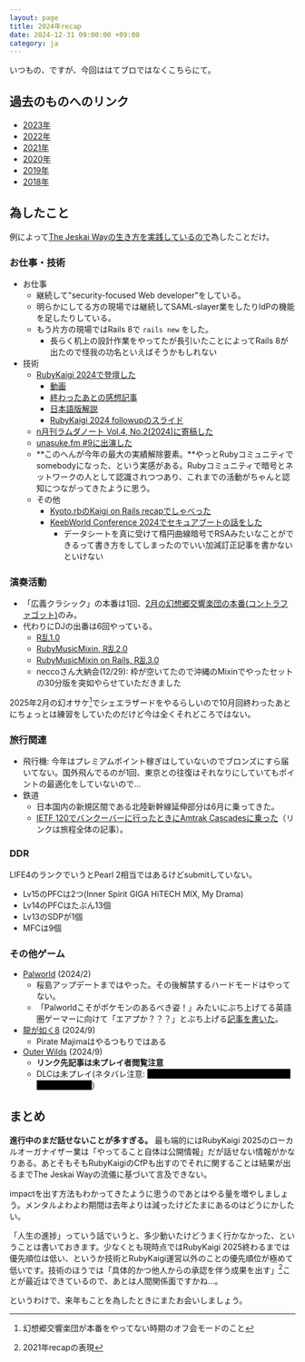 ```yaml
---
layout: page
title: 2024年recap
date: 2024-12-31 09:00:00 +09:00
category: ja
---
```


<style>
.spoiler {
    background: #000;
    color: #000;
}
</style>

いつもの、ですが、今回ははてブロではなくこちらにて。

## 過去のものへのリンク

- [2023年](https://d.s01.ninja/entry/20231231/1704031312)
- [2022年](https://d.s01.ninja/entry/20221231/1672462383)
- [2021年](https://d.s01.ninja/entry/20211231/1640908800)
- [2020年](https://d.s01.ninja/entry/20201231/1609382037)
- [2019年](https://d.s01.ninja/entry/20191229/1577625342)
- [2018年](https://d.s01.ninja/entry/20181231/1546246299)

## 為したこと

例によって[The Jeskai Wayの生き方を実践しているので](https://gatherer.wizards.com/Pages/Card/Details.aspx?multiverseid=391883)為したことだけ。

### お仕事・技術

- お仕事
  - 継続して"security-focused Web developer"をしている。
  - 明らかにしてる方の現場では継続してSAML-slayer業をしたりIdPの機能を足したりしている。
  - もう片方の現場ではRails 8で `rails new` をした。
    - 長らく机上の設計作業をやってたが長引いたことによってRails 8が出たので怪我の功名といえばそうかもしれない
- 技術
  - [RubyKaigi 2024で登壇した](https://speakerdeck.com/sylph01/adding-security-to-microcontroller-ruby)
    - [動画](https://youtu.be/V8tf34Iw2YY)
    - [終わったあとの感想記事](https://d.s01.ninja/entry/20240521/1716275951)
    - [日本語版解説](https://magazine.rubyist.net/articles/0064/AddingSecurityToMicrocontrollerRubyJa.html)
    - [RubyKaigi 2024 followupのスライド](https://speakerdeck.com/sylph01/updates-on-picoruby-networking-hpke-and-maybe-more)
  - [n月刊ラムダノート Vol.4, No.2(2024)に寄稿した](https://www.lambdanote.com/collections/n/products/nmonthly-vol-4-no-2-2024)
  - [unasuke.fm #9に出演した](https://unasuke.fm/ep/9)
  - **このへんが今年の最大の実績解除要素。**やっとRubyコミュニティでsomebodyになった、という実感がある。Rubyコミュニティで暗号とネットワークの人として認識されつつあり、これまでの活動がちゃんと認知につながってきたように思う。
  - その他
    - [Kyoto.rbのKaigi on Rails recapでしゃべった](https://speakerdeck.com/sylph01/authn-and-encryption-perfectly-and-im-gonna-lose-my-job)
    - [KeebWorld Conference 2024でセキュアブートの話をした](https://speakerdeck.com/sylph01/actual-security-in-microcontroller-ruby)
      - データシートを真に受けて楕円曲線暗号でRSAみたいなことができるって書き方をしてしまったのでいい加減訂正記事を書かないといけない

### 演奏活動

- 「広義クラシック」の本番は1回、[2月の幻想郷交響楽団の本番(コントラファゴット)](https://d.s01.ninja/entry/20240325/1711357200)のみ。
- 代わりにDJの出番は6回やっている。
  - [R乱1.0](https://d.s01.ninja/entry/20240321/1711013025)
  - [RubyMusicMixin, R乱2.0](https://d.s01.ninja/entry/20240812/1723462793)
  - [RubyMusicMixin on Rails, R乱3.0](/ja/dj-with-classic-ddr-songs.html)
  - neccoさん大納会(12/29): 枠が空いてたので沖縄のMixinでやったセットの30分版を突如やらせていただきました

2025年2月の幻オサケ[^1]でシェエラザードをやるらしいので10月回終わったあとにちょっとは練習をしていたのだけど今は全くそれどころではない。

[^1]: 幻想郷交響楽団が本番をやってない時期のオフ会モードのこと

### 旅行関連

- 飛行機: 今年はプレミアムポイント稼ぎはしていないのでブロンズにすら届いてない。国外飛んでるのが1回、東京との往復はそれなりにしていてもポイントの最適化をしていないので…
- 鉄道
  - 日本国内の新規区間である北陸新幹線延伸部分は6月に乗ってきた。
  - [IETF 120でバンクーバーに行ったときにAmtrak Cascadesに乗った](https://d.s01.ninja/entry/20240803/1722648980)（リンクは旅程全体の記事）。

### DDR

LIFE4のランクでいうとPearl 2相当ではあるけどsubmitしていない。

- Lv15のPFCは2つ(Inner Spirit GIGA HiTECH MIX, My Drama)
- Lv14のPFCはたぶん13個
- Lv13のSDPが1個
- MFCは9個

### その他ゲーム

- [Palworld](https://d.s01.ninja/entry/20240204/1707053400) (2024/2)
  - 桜島アップデートまではやった。その後解禁するハードモードはやってない。
  - 「Palworldこそがポケモンのあるべき姿！」みたいにぶち上げてる英語圏ゲーマーに向けて「エアプか？？？」とぶち上げる[記事を書いた](http://localhost:4000/en/you-havent-played-pokemon-enough.html)。
- [龍が如く8](https://d.s01.ninja/entry/20240907/1725708600) (2024/9)
  - Pirate Majimaはやるつもりではある
- [Outer Wilds](https://d.s01.ninja/entry/20240916/1726493400) (2024/9)
  - **リンク先記事は未プレイ者閲覧注意**
  - DLCは未プレイ(ネタバレ注意: <span class="spoiler">ちょっと試したけど該当部分に入ることすらできてない</span>)

## まとめ

**進行中のまだ話せないことが多すぎる。** 最も端的にはRubyKaigi 2025のローカルオーガナイザー業は「やってること自体は公開情報」だが話せない情報がかなりある。あとそもそもRubyKaigiのCfPも出すのでそれに関することは結果が出るまでThe Jeskai Wayの流儀に基づいて言及できない。

impactを出す方法もわかってきたように思うのであとはやる量を増やしましょう。メンタルよわよわ期間は去年よりは減ったけどたまにあるのはどうにかしたい。

「人生の進捗」っていう話でいうと、多少動いたけどうまく行かなかった、ということは書いておきます。少なくとも現時点ではRubyKaigi 2025終わるまでは優先順位は低い、というか技術とRubyKaigi運営以外のことの優先順位が極めて低いです。技術のほうでは「具体的かつ他人からの承認を伴う成果を出す」[^2]ことが最近はできているので、あとは人間関係面ですかね…。

[^2]: 2021年recapの表現

というわけで、来年もことを為したときにまたお会いしましょう。